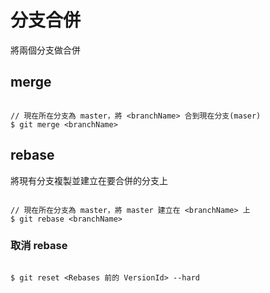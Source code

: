 # 分支合併

將兩個分支做合併

## merge

```

// 現在所在分支為 master，將 <branchName> 合到現在分支(maser)
$ git merge <branchName>

```

## rebase

將現有分支複製並建立在要合併的分支上

```

// 現在所在分支為 master，將 master 建立在 <branchName> 上
$ git rebase <branchName>

```

### 取消 rebase

```

$ git reset <Rebases 前的 VersionId> --hard

```